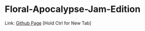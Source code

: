 # Floral-Apocalypse-Jam-Edition
Link: [Github Page](https://pineapplesofjustice.github.io/Floral-Apocalypse-Jam-Edition/ "Floral Apocalypse (Jam Edition)") [Hold Ctrl for New Tab]


